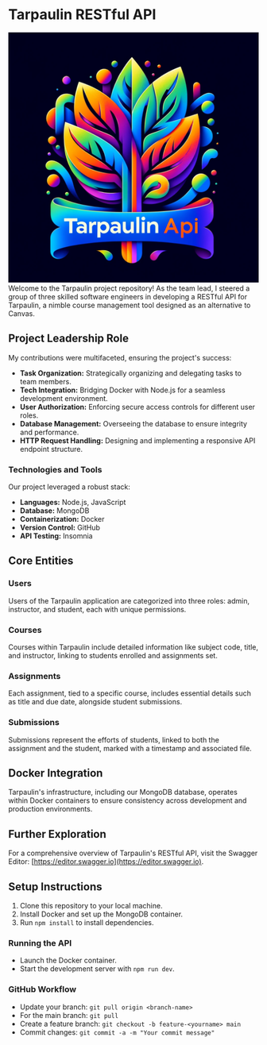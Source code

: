 # Tarpaulin RESTful API
![Tarpaulin API Logo](/images/logo.png)
Welcome to the Tarpaulin project repository! As the team lead, I steered a group of three skilled software engineers in developing a RESTful API for Tarpaulin, a nimble course management tool designed as an alternative to Canvas.

## Project Leadership Role

My contributions were multifaceted, ensuring the project's success:

- **Task Organization:** Strategically organizing and delegating tasks to team members.
- **Tech Integration:** Bridging Docker with Node.js for a seamless development environment.
- **User Authorization:** Enforcing secure access controls for different user roles.
- **Database Management:** Overseeing the database to ensure integrity and performance.
- **HTTP Request Handling:** Designing and implementing a responsive API endpoint structure.

### Technologies and Tools

Our project leveraged a robust stack:

- **Languages:** Node.js, JavaScript
- **Database:** MongoDB
- **Containerization:** Docker
- **Version Control:** GitHub
- **API Testing:** Insomnia

## Core Entities

### Users

Users of the Tarpaulin application are categorized into three roles: admin, instructor, and student, each with unique permissions.

### Courses

Courses within Tarpaulin include detailed information like subject code, title, and instructor, linking to students enrolled and assignments set.

### Assignments

Each assignment, tied to a specific course, includes essential details such as title and due date, alongside student submissions.

### Submissions

Submissions represent the efforts of students, linked to both the assignment and the student, marked with a timestamp and associated file.

## Docker Integration

Tarpaulin's infrastructure, including our MongoDB database, operates within Docker containers to ensure consistency across development and production environments.

## Further Exploration

For a comprehensive overview of Tarpaulin's RESTful API, visit the Swagger Editor: [https://editor.swagger.io](https://editor.swagger.io).

## Setup Instructions

1. Clone this repository to your local machine.
2. Install Docker and set up the MongoDB container.
3. Run `npm install` to install dependencies.

### Running the API

- Launch the Docker container.
- Start the development server with `npm run dev`.

### GitHub Workflow

- Update your branch: `git pull origin <branch-name>`
- For the main branch: `git pull`
- Create a feature branch: `git checkout -b feature-<yourname> main`
- Commit changes: `git commit -a -m "Your commit message"`
